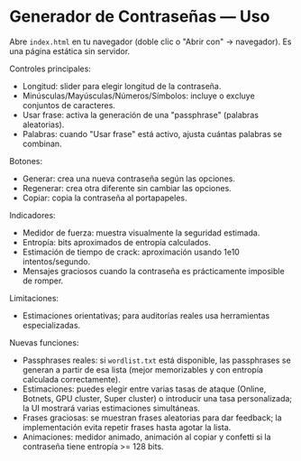 # Generador de Contraseñas — Uso

Abre `index.html` en tu navegador (doble clic o "Abrir con" -> navegador). Es una página estática sin servidor.

Controles principales:
- Longitud: slider para elegir longitud de la contraseña.
- Minúsculas/Mayúsculas/Números/Símbolos: incluye o excluye conjuntos de caracteres.
- Usar frase: activa la generación de una "passphrase" (palabras aleatorias).
- Palabras: cuando "Usar frase" está activo, ajusta cuántas palabras se combinan.

Botones:
- Generar: crea una nueva contraseña según las opciones.
- Regenerar: crea otra diferente sin cambiar las opciones.
- Copiar: copia la contraseña al portapapeles.

Indicadores:
- Medidor de fuerza: muestra visualmente la seguridad estimada.
- Entropía: bits aproximados de entropía calculados.
- Estimación de tiempo de crack: aproximación usando 1e10 intentos/segundo.
- Mensajes graciosos cuando la contraseña es prácticamente imposible de romper.

Limitaciones:
- Estimaciones orientativas; para auditorías reales usa herramientas especializadas.

Nuevas funciones:
- Passphrases reales: si `wordlist.txt` está disponible, las passphrases se generan a partir de esa lista (mejor memorizables y con entropía calculada correctamente).
- Estimaciones: puedes elegir entre varias tasas de ataque (Online, Botnets, GPU cluster, Super cluster) o introducir una tasa personalizada; la UI mostrará varias estimaciones simultáneas.
- Frases graciosas: se muestran frases aleatorias para dar feedback; la implementación evita repetir frases hasta agotar la lista.
- Animaciones: medidor animado, animación al copiar y confetti si la contraseña tiene entropía >= 128 bits.
